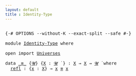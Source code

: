 ```yaml
---
layout: default
title : Identity-Type
---
```


<pre class="Agda">

<a id="15" class="Symbol">{-#</a> <a id="19" class="Keyword">OPTIONS</a> <a id="27" class="Pragma">--without-K</a> <a id="39" class="Pragma">--exact-split</a> <a id="53" class="Pragma">--safe</a> <a id="60" class="Symbol">#-}</a>

<a id="65" class="Keyword">module</a> <a id="72" href="Identity-Type.html" class="Module">Identity-Type</a> <a id="86" class="Keyword">where</a>

<a id="93" class="Keyword">open</a> <a id="98" class="Keyword">import</a> <a id="105" href="Universes.html" class="Module">Universes</a>

<a id="116" class="Keyword">data</a> <a id="_≡_"></a><a id="121" href="Identity-Type.html#121" class="Datatype Operator">_≡_</a> <a id="125" class="Symbol">{</a><a id="126" href="Identity-Type.html#126" class="Bound">𝓤</a><a id="127" class="Symbol">}</a> <a id="129" class="Symbol">{</a><a id="130" href="Identity-Type.html#130" class="Bound">X</a> <a id="132" class="Symbol">:</a> <a id="134" href="Identity-Type.html#126" class="Bound">𝓤</a> <a id="136" href="Universes.html#403" class="Function Operator">̇</a> <a id="138" class="Symbol">}</a> <a id="140" class="Symbol">:</a> <a id="142" href="Identity-Type.html#130" class="Bound">X</a> <a id="144" class="Symbol">→</a> <a id="146" href="Identity-Type.html#130" class="Bound">X</a> <a id="148" class="Symbol">→</a> <a id="150" href="Identity-Type.html#126" class="Bound">𝓤</a> <a id="152" href="Universes.html#403" class="Function Operator">̇</a> <a id="154" class="Keyword">where</a>
  <a id="_≡_.refl"></a><a id="162" href="Identity-Type.html#162" class="InductiveConstructor">refl</a> <a id="167" class="Symbol">:</a> <a id="169" class="Symbol">{</a><a id="170" href="Identity-Type.html#170" class="Bound">x</a> <a id="172" class="Symbol">:</a> <a id="174" href="Identity-Type.html#130" class="Bound">X</a><a id="175" class="Symbol">}</a> <a id="177" class="Symbol">→</a> <a id="179" href="Identity-Type.html#170" class="Bound">x</a> <a id="181" href="Identity-Type.html#121" class="Datatype Operator">≡</a> <a id="183" href="Identity-Type.html#170" class="Bound">x</a>

</pre>
